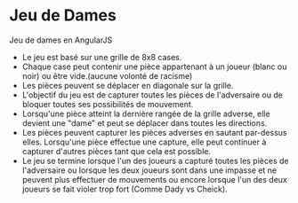 # Jeu de Dames
Jeu de dames en AngularJS

- Le jeu est basé sur une grille de 8x8 cases.
- Chaque case peut contenir une pièce appartenant à un joueur (blanc ou noir) ou être vide.(aucune volonté de racisme)
- Les pièces peuvent se déplacer en diagonale sur la grille.
- L'objectif du jeu est de capturer toutes les pièces de l'adversaire ou de bloquer toutes ses possibilités de mouvement.
- Lorsqu'une pièce atteint la dernière rangée de la grille adverse, elle devient une "dame" et peut se déplacer dans toutes les directions.
- Les pièces peuvent capturer les pièces adverses en sautant par-dessus elles. Lorsqu'une pièce effectue une capture, elle peut continuer à capturer d'autres pièces tant que cela est possible.
- Le jeu se termine lorsque l'un des joueurs a capturé toutes les pièces de l'adversaire ou lorsque les deux joueurs sont dans une impasse et ne peuvent plus effectuer de mouvements ou encore lorsque l'un des deux joueurs se fait violer trop fort (Comme Dady vs Cheick).
